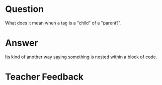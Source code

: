 # Question
What does it mean when a tag is a "child" of a "parent?".

# Answer

Its kind of another way saying something is nested within a block of code.

# Teacher Feedback